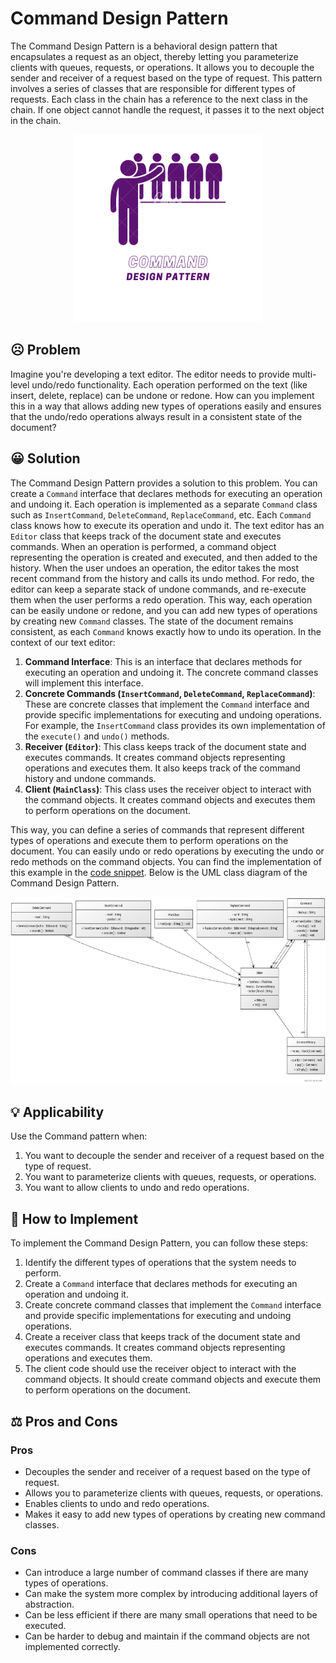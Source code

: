 # Command Design Pattern

The Command Design Pattern is a behavioral design pattern that encapsulates a request as an object, thereby letting you parameterize clients with queues, requests, or operations. It allows you to decouple the sender and receiver of a request based on the type of request. This pattern involves a series of classes that are responsible for different types of requests. Each class in the chain has a reference to the next class in the chain. If one object cannot handle the request, it passes it to the next object in the chain.

<p align="center">
    <img src="./image/command.png" height=300 weight=300 alt="Command Design Pattern"></img>
</p>

## ☹️ Problem

Imagine you're developing a text editor. The editor needs to provide multi-level undo/redo functionality. Each operation performed on the text (like insert, delete, replace) can be undone or redone. How can you implement this in a way that allows adding new types of operations easily and ensures that the undo/redo operations always result in a consistent state of the document?

## 😀 Solution

The Command Design Pattern provides a solution to this problem. You can create a `Command` interface that declares methods for executing an operation and undoing it. Each operation is implemented as a separate `Command` class such as `InsertCommand`, `DeleteCommand`, `ReplaceCommand`, etc. Each `Command` class knows how to execute its operation and undo it. The text editor has an `Editor` class that keeps track of the document state and executes commands. When an operation is performed, a command object representing the operation is created and executed, and then added to the history. When the user undoes an operation, the editor takes the most recent command from the history and calls its undo method. For redo, the editor can keep a separate stack of undone commands, and re-execute them when the user performs a redo operation. This way, each operation can be easily undone or redone, and you can add new types of operations by creating new `Command` classes. The state of the document remains consistent, as each `Command` knows exactly how to undo its operation. In the context of our text editor:

1. **Command Interface**: This is an interface that declares methods for executing an operation and undoing it. The concrete command classes will implement this interface.
2. **Concrete Commands (`InsertCommand`, `DeleteCommand`, `ReplaceCommand`)**: These are concrete classes that implement the `Command` interface and provide specific implementations for executing and undoing operations. For example, the `InsertCommand` class provides its own implementation of the `execute()` and `undo()` methods.
3. **Receiver (`Editor`)**: This class keeps track of the document state and executes commands. It creates command objects representing operations and executes them. It also keeps track of the command history and undone commands.
4. **Client (`MainClass`)**: This class uses the receiver object to interact with the command objects. It creates command objects and executes them to perform operations on the document.

This way, you can define a series of commands that represent different types of operations and execute them to perform operations on the document. You can easily undo or redo operations by executing the undo or redo methods on the command objects. You can find the implementation of this example in the [code snippet](./src). Below is the UML class diagram of the Command Design Pattern.

<p align="center">
    <img src="./image/uml_diagram.jpg" height=300 weight=300 alt="uml diagram"></img>
</p>

## 💡 Applicability

Use the Command pattern when:

1. You want to decouple the sender and receiver of a request based on the type of request.
2. You want to parameterize clients with queues, requests, or operations.
3. You want to allow clients to undo and redo operations.

## 📝 How to Implement

To implement the Command Design Pattern, you can follow these steps:

1. Identify the different types of operations that the system needs to perform.
2. Create a `Command` interface that declares methods for executing an operation and undoing it.
3. Create concrete command classes that implement the `Command` interface and provide specific implementations for executing and undoing operations.
4. Create a receiver class that keeps track of the document state and executes commands. It creates command objects representing operations and executes them.
5. The client code should use the receiver object to interact with the command objects. It should create command objects and execute them to perform operations on the document.

## ⚖️ Pros and Cons

### Pros

- Decouples the sender and receiver of a request based on the type of request.
- Allows you to parameterize clients with queues, requests, or operations.
- Enables clients to undo and redo operations.
- Makes it easy to add new types of operations by creating new command classes.

### Cons

- Can introduce a large number of command classes if there are many types of operations.
- Can make the system more complex by introducing additional layers of abstraction.
- Can be less efficient if there are many small operations that need to be executed.
- Can be harder to debug and maintain if the command objects are not implemented correctly.
